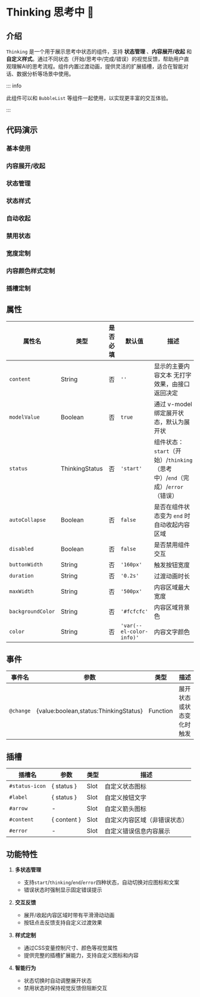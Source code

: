 # Thinking 思考中 🍓

## 介绍

`Thinking` 是一个用于展示思考中状态的组件，支持 **状态管理** 、**内容展开/收起** 和 **自定义样式**。通过不同状态（开始/思考中/完成/错误）的视觉反馈，帮助用户直观理解AI的思考流程。组件内置过渡动画，提供灵活的扩展插槽，适合在智能对话、数据分析等场景中使用。

::: info

此组件可以和 `BubbleList` 等组件一起使用，以实现更丰富的交互体验。

:::

## 代码演示

### 基本使用

<demo src="./demos/base.vue"></demo>

### 内容展开/收起

<demo src="./demos/content.vue"></demo>

### 状态管理

<demo src="./demos/v-model.vue"></demo>

### 状态样式

<demo src="./demos/status.vue"></demo>

### 自动收起

<demo src="./demos/autoCollapse.vue"></demo>

### 禁用状态

<demo src="./demos/disabled.vue"></demo>

### 宽度定制

<demo src="./demos/width.vue"></demo>

### 内容颜色样式定制

<demo src="./demos/color.vue"></demo>

### 插槽定制

<demo src="./demos/solt.vue"></demo>

## 属性

| 属性名            | 类型           | 是否必填 | 默认值                   | 描述                                                                         |
| ----------------- | -------------- | -------- | ------------------------ | ---------------------------------------------------------------------------- |
| `content`         | String         | 否       | `''`                     | 显示的主要内容文本 无打字效果，由接口返回决定                                |
| `modelValue`      | Boolean        | 否       | `true`                   | 通过 v-model 绑定展开状态，默认为展开状                                      |
| `status`          | ThinkingStatus | 否       | `'start'`                | 组件状态：`start`（开始）/`thinking`（思考中）/`end`（完成）/`error`（错误） |
| `autoCollapse`    | Boolean        | 否       | `false`                  | 是否在组件状态变为 `end` 时自动收起内容区域                                  |
| `disabled`        | Boolean        | 否       | `false`                  | 是否禁用组件交互                                                             |
| `buttonWidth`     | String         | 否       | `'160px'`                | 触发按钮宽度                                                                 |
| `duration`        | String         | 否       | `'0.2s'`                 | 过渡动画时长                                                                 |
| `maxWidth`        | String         | 否       | `'500px'`                | 内容区域最大宽度                                                             |
| `backgroundColor` | String         | 否       | `'#fcfcfc'`              | 内容区域背景色                                                               |
| `color`           | String         | 否       | `'var(--el-color-info)'` | 内容文字颜色                                                                 |

## 事件

| 事件名    | 参数                                    | 类型     | 描述                     |
| --------- | --------------------------------------- | -------- | ------------------------ |
| `@change` | \{value:boolean,status:ThinkingStatus\} | Function | 展开状态或状态变化时触发 |

## 插槽

| 插槽名         | 参数          | 类型 | 描述                         |
| -------------- | ------------- | ---- | ---------------------------- |
| `#status-icon` | \{ status \}  | Slot | 自定义状态图标               |
| `#label`       | \{ status \}  | Slot | 自定义按钮文字               |
| `#arrow`       | -             | Slot | 自定义箭头图标               |
| `#content`     | \{ content \} | Slot | 自定义内容区域（非错误状态） |
| `#error`       | -             | Slot | 自定义错误信息内容展示       |

## 功能特性

1. **多状态管理**
   - 支持`start`/`thinking`/`end`/`error`四种状态，自动切换对应图标和文案
   - 错误状态时强制显示固定错误提示

2. **交互反馈**
   - 展开/收起内容区域时带有平滑滑动动画
   - 按钮点击反馈支持自定义过渡效果

3. **样式定制**
   - 通过CSS变量控制尺寸、颜色等视觉属性
   - 提供完整的插槽扩展能力，支持自定义图标和内容

4. **智能行为**
   - 状态切换时自动调整展开状态
   - 禁用状态时保持视觉反馈但阻断交互
